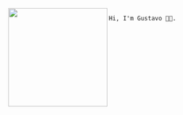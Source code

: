 <img align="left" height="200" src="https://media.giphy.com/media/ao9DUiTKH60XS/giphy.gif"/>

```diff
Hi, I'm Gustavo 👩‍💻.
```

